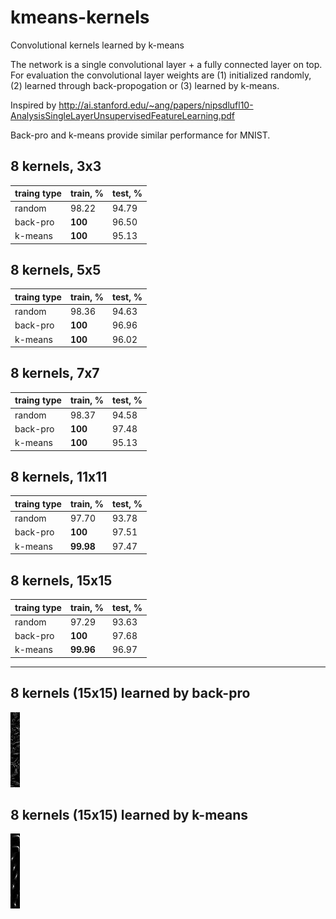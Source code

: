 # kmeans-kernels
Convolutional kernels learned by k-means

The network is a single convolutional layer + a fully connected layer on top. For evaluation the convolutional layer weights are (1) initialized randomly, (2) learned through back-propogation or (3) learned by k-means.

Inspired by http://ai.stanford.edu/~ang/papers/nipsdlufl10-AnalysisSingleLayerUnsupervisedFeatureLearning.pdf

Back-pro and k-means provide similar performance for MNIST.

## 8 kernels, 3x3
traing type|train, %|test, %
---|---|---
random|98.22|94.79
back-pro|**100**|96.50
k-means|**100**|95.13

## 8 kernels, 5x5
traing type|train, %|test, %
---|---|---
random|98.36|94.63
back-pro|**100**|96.96
k-means|**100**|96.02

## 8 kernels, 7x7
traing type|train, %|test, %
---|---|---
random|98.37|94.58
back-pro|**100**|97.48
k-means|**100**|95.13

## 8 kernels, 11x11
traing type|train, %|test, %
---|---|---
random|97.70|93.78
back-pro|**100**|97.51
k-means|**99.98**|97.47

## 8 kernels, 15x15
traing type|train, %|test, %
---|---|---
random|97.29|93.63
back-pro|**100**|97.68
k-means|**99.96**|96.97
---

## 8 kernels (15x15) learned by back-pro
![alt tag](images/weights-1.jpg)

## 8 kernels (15x15) learned by k-means
![alt tag](images/weights-2.jpg)
